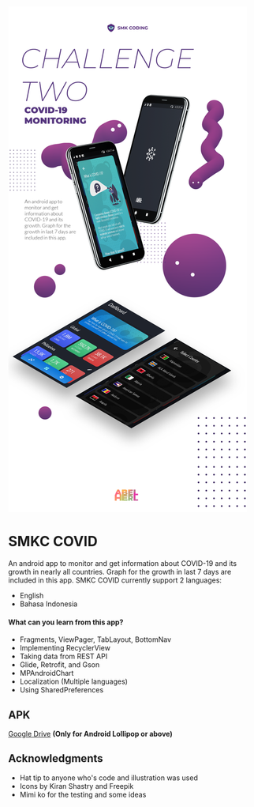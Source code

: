 ![preview](https://github.com/abelherl/smkc-covid/blob/master/git2.png?raw=true)

# SMKC COVID
An android app to monitor and get information about COVID-19 and its growth in nearly all countries. Graph for the growth in last 7 days are included in this app. SMKC COVID currently support 2 languages:
* English
* Bahasa Indonesia

#### What can you learn from this app?
  * Fragments, ViewPager, TabLayout, BottomNav
  * Implementing RecyclerView
  * Taking data from REST API
  * Glide, Retrofit, and Gson
  * MPAndroidChart
  * Localization (Multiple languages)
  * Using SharedPreferences

## APK

[Google Drive](https://drive.google.com/file/d/1xxbVPXqttWq0aniynJ8Mk7fMoyYgxGOA/view?usp=sharing) **(Only for Android Lollipop or above)**

## Acknowledgments
* Hat tip to anyone who's code and illustration was used
* Icons by Kiran Shastry and Freepik
* Mimi ko for the testing and some ideas
